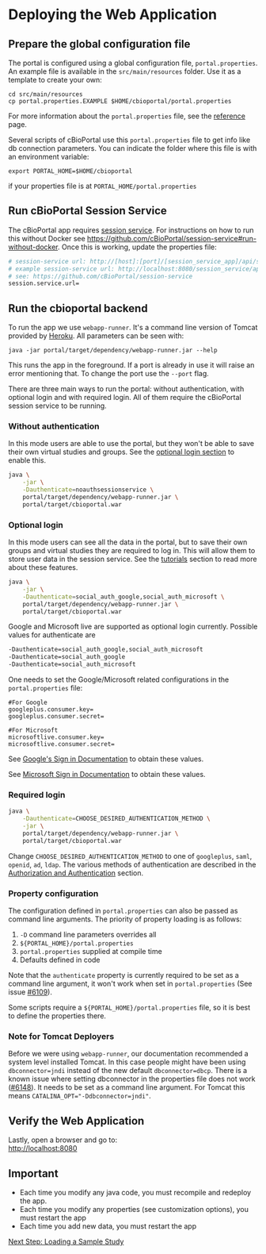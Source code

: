 # Deploying the Web Application

## Prepare the global configuration file

The portal is configured using a global configuration file, `portal.properties`.
An example file is available in the `src/main/resources` folder.
Use it as a template to create your own:

    cd src/main/resources
    cp portal.properties.EXAMPLE $HOME/cbioportal/portal.properties

For more information about the `portal.properties` file, see the
[reference](portal.properties-Reference.md) page.

Several scripts of cBioPortal use this `portal.properties` file to get info
like db connection parameters. You can indicate the folder where this file is
with an environment variable:

```
export PORTAL_HOME=$HOME/cbioportal
```

if your properties file is at `PORTAL_HOME/portal.properties`

## Run cBioPortal Session Service
The cBioPortal app requires [session service](Architecture-Overview.md). For
instructions on how to run this without Docker see
https://github.com/cBioPortal/session-service#run-without-docker. Once this is
working, update the properties file:

```bash
# session-service url: http://[host]:[port]/[session_service_app]/api/sessions/[portal_instance]/
# example session-service url: http://localhost:8080/session_service/api/sessions/public_portal/
# see: https://github.com/cBioPortal/session-service
session.service.url=
```

## Run the cbioportal backend
To run the app we use `webapp-runner`. It's a command line version of Tomcat
provided by [Heroku](https://github.com/jsimone/webapp-runner). All parameters
can be seen with:

```
java -jar portal/target/dependency/webapp-runner.jar --help
```

This runs the app in the foreground. If a port is already in use it will raise
an error mentioning that. To change the port use the `--port` flag.

There are three main ways to run the portal: without authentication, with
optional login and with required login. All of them require the cBioPortal
session service to be running.

### Without authentication
In this mode users are able to use the portal, but they won't be able to save
their own virtual studies and groups. See the [optional login
section](#optional-login) to enable this.
 
```bash
java \
    -jar \
    -Dauthenticate=noauthsessionservice \
    portal/target/dependency/webapp-runner.jar \
    portal/target/cbioportal.war
```

### Optional login

In this mode users can see all the data in the portal, but to save their own
groups and virtual studies they are required to log in. This will allow them to
store user data in the session service. See the
[tutorials](https://www.cbioportal.org/tutorials) section to read more about
these features.

```bash
java \
    -jar \
    -Dauthenticate=social_auth_google,social_auth_microsoft \
    portal/target/dependency/webapp-runner.jar \
    portal/target/cbioportal.war
```

Google and Microsoft live are supported as optional login currently. Possible values for authenticate are

```bash
-Dauthenticate=social_auth_google,social_auth_microsoft
-Dauthenticate=social_auth_google
-Dauthenticate=social_auth_microsoft
```

One needs to set the Google/Microsoft related configurations in the `portal.properties` file:

```
#For Google
googleplus.consumer.key=
googleplus.consumer.secret=

#For Microsoft
microsoftlive.consumer.key=
microsoftlive.consumer.secret=
```

See [Google's Sign in
Documentation](https://developers.google.com/identity/sign-in/web/sign-in#before_you_begin)
to obtain these values.

See [Microsoft Sign in
Documentation](https://docs.microsoft.com/en-us/azure/active-directory/develop/scenario-web-app-sign-user-app-registration)
to obtain these values.

### Required login

```bash
java \
    -Dauthenticate=CHOOSE_DESIRED_AUTHENTICATION_METHOD \
    -jar \
    portal/target/dependency/webapp-runner.jar \
    portal/target/cbioportal.war
```

Change `CHOOSE_DESIRED_AUTHENTICATION_METHOD` to one of `googleplus`, `saml`, `openid`, `ad`, `ldap`. The various methods of
authentication are described in the [Authorization and
Authentication](https://docs.cbioportal.org/#2-2-authorization-and-authentication)
section.

### Property configuration
The configuration defined in `portal.properties` can also be
passed as command line arguments. The priority of property loading is as
follows:

1. `-D` command line parameters overrides all
2. `${PORTAL_HOME}/portal.properties`
3. `portal.properties` supplied at compile time
4. Defaults defined in code

Note that the `authenticate` property is currently required to be set as a
command line argument, it won't work when set in `portal.properties` (See issue
[#6109](https://github.com/cBioPortal/cbioportal/issues/6109)).

Some scripts require a `${PORTAL_HOME}/portal.properties` file, so it is best
to define the properties there.

### Note for Tomcat Deployers
Before we were using `webapp-runner`, our documentation recommended a system
level installed Tomcat. In this case people might have been using
`dbconnector=jndi` instead of the new default `dbconnector=dbcp`. There is a
known issue where setting dbconnector in the properties file does not work
([#6148](https://github.com/cBioPortal/cbioportal/issues/6148)). It needs to be
set as a command line argument. For Tomcat this means
`CATALINA_OPT="-Ddbconnector=jndi"`.

## Verify the Web Application

Lastly, open a browser and go to:  
<http://localhost:8080>

## Important

- Each time you modify any java code, you must recompile and redeploy the app.
- Each time you modify any properties (see customization options), you must restart the app
- Each time you add new data, you must restart the app


[Next Step: Loading a Sample Study](Load-Sample-Cancer-Study.md)
